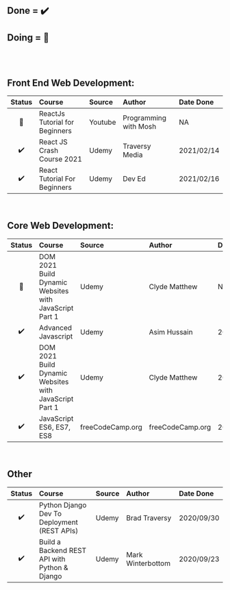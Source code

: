 ## Done = ✔️
## Doing = 🔶
<br>
<br>


## Front End Web Development:
| Status | Course | Source | Author | Date Done |
| :---: | :---| :----- | :----- | :----- |
| 🔶 | ReactJs Tutorial for Beginners | Youtube | Programming with Mosh | NA |
| ✔️ | React JS Crash Course 2021 | Udemy | Traversy Media | 2021/02/14|
| ✔️ | React Tutorial For Beginners | Udemy| Dev Ed | 2021/02/16 |
<br>


## Core Web Development:
| Status | Course | Source | Author | Date Done |
| :---: | :--- | :----- | :-----| :----- |
| 🔶 | DOM 2021 Build Dynamic Websites with JavaScript Part 1 | Udemy | Clyde Matthew | NA |
| ✔️ | Advanced Javascript | Udemy | Asim Hussain | 2021/03/24 |
| ✔️ | DOM 2021 Build Dynamic Websites with JavaScript Part 1 | Udemy | Clyde Matthew | 2021/03/17 |
| ✔️ | JavaScript ES6, ES7, ES8 | freeCodeCamp.org | freeCodeCamp.org | 2021/02/21|
<br>


## Other
| Status | Course | Source | Author | Date Done |
| :---: | :--- | :----- | :----- | :----- |
| ✔️ | Python Django Dev To Deployment (REST APIs) | Udemy | Brad Traversy | 2020/09/30 |
| ✔️ | Build a Backend REST API with Python & Django | Udemy | Mark Winterbottom | 2020/09/23|
<br>
